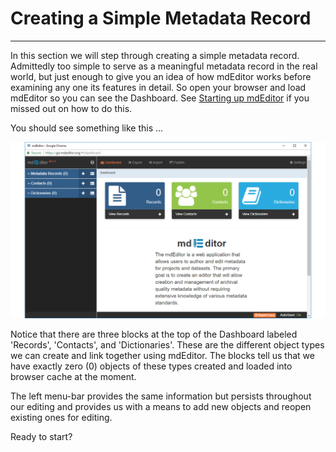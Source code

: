 # Creating a Simple Metadata Record
---
In this section we will step through creating a simple metadata record.  Admittedly too simple to serve as a meaningful metadata record in the real world, but just enough to give you an idea of how mdEditor works before examining any one its features in detail.  So open your browser and load mdEditor so you can see the Dashboard.  See [Starting up mdEditor](starting-up-mdeditor.md) if you missed out on how to do this.  

You should see something like this ...

![](/assets/get-started/dashboard-empty.png)

Notice that there are three blocks at the top of the Dashboard labeled 'Records', 'Contacts', and 'Dictionaries'.  These are the different object types we can create and link together using mdEditor.  The blocks tell us that we have exactly zero (0) objects of these types created and loaded into browser cache at the moment.  

The left menu-bar provides the same information but persists throughout our editing and provides us with a means to add new objects and reopen existing ones for editing.  

Ready to start? 